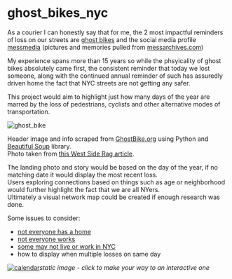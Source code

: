 # ghost_bikes_nyc
As a courier I can honestly say that for me, the 2 most impactful reminders of loss on our streets are [ghost bikes](http://ghostbikes.org/ghostbikes/New+York+City) and the social media profile [messmedia](https://www.instagram.com/messmedia/) (pictures and memories pulled from [messarchives.com](http://messarchives.com/memorial/))<br>

My experience spans more than 15 years so while the phsyicality of ghost bikes absolutely came first, the consistent reminder that today we lost someone, along with the continued annual reminder of such has assuredly driven home the fact that NYC streets are not getting any safer.<br>

This project would aim to highlight just how many days of the year are marred by the loss of pedestrians, cyclists and other alternative modes of transportation.<br>

![ghost_bike](https://user-images.githubusercontent.com/15967377/222936435-b8017d60-c448-41df-ae42-b8df76f56753.JPG)

Header image and info scraped from [GhostBike.org](http://ghostbikes.org/) using Python and [Beautiful Soup](https://beautiful-soup-4.readthedocs.io/en/latest/) library.<br>
Photo taken from [this West Side Rag article](https://www.westsiderag.com/2023/02/28/deliverista-who-died-on-henry-hudson-bike-path-leaves-shattered-family-gofundme-started).

The landing photo and story would be based on the day of the year, if no matching date it would display the most recent loss.<br>
Users exploring connections based on things such as age or neighborhood would further highlight the fact that we are all NYers.<br>
Ultimately a visual network map could be created if enough research was done.<br> 

Some issues to consider:
 - [not everyone has a home](https://bronx.com/bicyclist-micheal-basurto-larino-22-dead-in-a-motor-vehicle-collision/)
 - [not everyone works](http://ghostbikes.org/new-york-city/zudi-daci)
 - [some may not live or work in NYC](http://ghostbikes.org/new-york-city/hern%C3%A1n-mendoza-diego-angelini-alejandro-pagnucco-ariel-erlij-and-hernan-ferruchi)
 - how to display when multiple losses on same day
 
 <a href="https://lookerstudio.google.com/embed/reporting/8d387263-615b-4c0a-9299-57a897b7c0f5/page/ZnNHD">![calendar](https://user-images.githubusercontent.com/15967377/222939422-e4af3233-c7f9-4889-b6b3-782790050aed.JPG)</a><i>static image - click to make your way to an interactive one</i>

 
